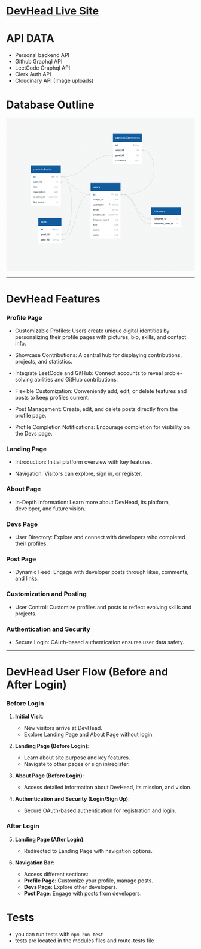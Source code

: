 # [DevHead Live Site](https://dev-head-willyv4.vercel.app/)

# API DATA

- Personal backend API
- Github Graphql API
- LeetCode Graphql API
- Clerk Auth API
- Cloudinary API (Image uploads)

# Database Outline

![Database Schema](./public/database.png)

---

# DevHead Features

### Profile Page

- Customizable Profiles: Users create unique digital identities by personalizing their profile pages with pictures, bio, skills, and contact info.

- Showcase Contributions: A central hub for displaying contributions, projects, and statistics.

- Integrate LeetCode and GitHub: Connect accounts to reveal proble-solving abilities and GitHub contributions.

- Flexible Customization: Conveniently add, edit, or delete features and posts to keep profiles current.

- Post Management: Create, edit, and delete posts directly from the profile page.

- Profile Completion Notifications: Encourage completion for visibility on the Devs page.

### Landing Page

- Introduction: Initial platform overview with key features.

- Navigation: Visitors can explore, sign in, or register.

### About Page

- In-Depth Information: Learn more about DevHead, its platform, developer, and future vision.

### Devs Page

- User Directory: Explore and connect with developers who completed their profiles.

### Post Page

- Dynamic Feed: Engage with developer posts through likes, comments, and links.

### Customization and Posting

- User Control: Customize profiles and posts to reflect evolving skills and projects.

### Authentication and Security

- Secure Login: OAuth-based authentication ensures user data safety.

---

# DevHead User Flow (Before and After Login)

### Before Login

1.  **Initial Visit**:

    - New visitors arrive at DevHead.
    - Explore Landing Page and About Page without login.

2.  **Landing Page (Before Login)**:

    - Learn about site purpose and key features.
    - Navigate to other pages or sign in/register.

3.  **About Page (Before Login)**:

    - Access detailed information about DevHead, its mission, and vision.

4.  **Authentication and Security (Login/Sign Up)**:
    - Secure OAuth-based authentication for registration and login.

### After Login

5.  **Landing Page (After Login)**:

    - Redirected to Landing Page with navigation options.

6.  **Navigation Bar**:
    - Access different sections:
    - **Profile Page**: Customize your profile, manage posts.
    - **Devs Page**: Explore other developers.
    - **Post Page**: Engage with posts from developers.

# Tests

- you can run tests with `npm run test`
- tests are located in the modules files and route-tests file
